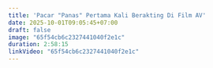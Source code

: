 ```yaml
---
title: 'Pacar "Panas" Pertama Kali Berakting Di Film AV'
date: 2025-10-01T09:05:45+07:00
draft: false
image: "65f54cb6c2327441040f2e1c"
duration: 2:58:15
linkVideo: "65f54cb6c2327441040f2e1c"
---
```

